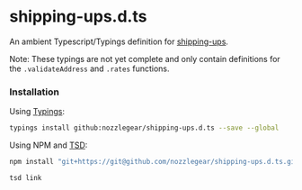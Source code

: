 # shipping-ups.d.ts

An ambient Typescript/Typings definition for [shipping-ups](https://www.npmjs.com/package/shipping-ups).

Note: These typings are not yet complete and only contain definitions for the `.validateAddress` and `.rates` functions.

### Installation

Using [Typings](https://github.com/typings/typings):

```bash
typings install github:nozzlegear/shipping-ups.d.ts --save --global
```

Using NPM and [TSD](https://github.com/Definitelytyped/tsd):

```bash
npm install "git+https://git@github.com/nozzlegear/shipping-ups.d.ts.git"

tsd link
```
